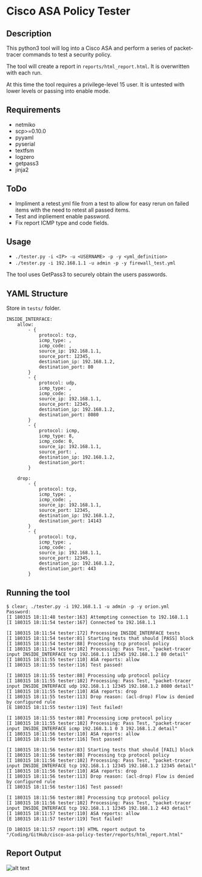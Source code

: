 # Cisco ASA Policy Tester

## Description
This python3 tool will log into a Cisco ASA and perform a series of packet-tracer commands to test a security policy.

The tool will create a report in `reports/html_report.html`.
It is overwritten with each run.

At this time the tool requires a privilege-level 15 user.  It is untested with lower levels or passing into enable mode.

## Requirements
- netmiko
- scp>=0.10.0
- pyyaml
- pyserial
- textfsm
- logzero
- getpass3
- jinja2

## ToDo
- Impliment a retest.yml file from a test to allow for easy rerun on failed items with the need to retest all passed items.
- Test and inpliement enable password.
- Fix report ICMP type and code fields.

## Usage
- `./tester.py -i <IP> -u <USERNAME> -p -y <yml_definition>`
- `./tester.py -i 192.168.1.1 -u admin -p -y firewall_test.yml`

The tool uses GetPass3 to securely obtain the users passwords.

## YAML Structure
Store in `tests/` folder.
```
INSIDE_INTERFACE:
    allow:
        - {
            protocol: tcp, 
            icmp_type: ,
            icmp_code: ,
            source_ip: 192.168.1.1,
            source_port: 12345, 
            destination_ip: 192.168.1.2, 
            destination_port: 80
        }
        - {
            protocol: udp, 
            icmp_type: ,
            icmp_code: ,
            source_ip: 192.168.1.1,
            source_port: 12345, 
            destination_ip: 192.168.1.2, 
            destination_port: 8080
        }
        - {
            protocol: icmp, 
            icmp_type: 8,
            icmp_code: 0,
            source_ip: 192.168.1.1,
            source_port: , 
            destination_ip: 192.168.1.2, 
            destination_port: 
        }

    drop:
        - {
            protocol: tcp, 
            icmp_type: ,
            icmp_code: ,
            source_ip: 192.168.1.1,
            source_port: 12345, 
            destination_ip: 192.168.1.2, 
            destination_port: 14143
        }
        - {
            protocol: tcp, 
            icmp_type: ,
            icmp_code: ,
            source_ip: 192.168.1.1,
            source_port: 12345, 
            destination_ip: 192.168.1.2, 
            destination_port: 443
        }
```

## Running the tool
```
$ clear; ./tester.py -i 192.168.1.1 -u admin -p -y orion.yml
Password:
[I 180315 18:11:48 tester:163] Attempting connection to 192.168.1.1
[I 180315 18:11:54 tester:167] Connected to 192.168.1.1

[I 180315 18:11:54 tester:172] Processing INSIDE_INTERFACE tests
[I 180315 18:11:54 tester:81] Starting tests that should [PASS] block
[I 180315 18:11:54 tester:88] Processing tcp protocol policy
[I 180315 18:11:54 tester:102] Processing: Pass Test, "packet-tracer input INSIDE_INTERFACE tcp 192.168.1.1 12345 192.168.1.2 80 detail"
[I 180315 18:11:55 tester:110] ASA reports: allow
[I 180315 18:11:55 tester:116] Test passed!

[I 180315 18:11:55 tester:88] Processing udp protocol policy
[I 180315 18:11:55 tester:102] Processing: Pass Test, "packet-tracer input INSIDE_INTERFACE udp 192.168.1.1 12345 192.168.1.2 8080 detail"
[I 180315 18:11:55 tester:110] ASA reports: drop
[I 180315 18:11:55 tester:113] Drop reason: (acl-drop) Flow is denied by configured rule
[E 180315 18:11:55 tester:119] Test failed!

[I 180315 18:11:55 tester:88] Processing icmp protocol policy
[I 180315 18:11:55 tester:102] Processing: Pass Test, "packet-tracer input INSIDE_INTERFACE icmp 192.168.1.1 0 3 192.168.1.2 detail"
[I 180315 18:11:56 tester:110] ASA reports: allow
[I 180315 18:11:56 tester:116] Test passed!

[I 180315 18:11:56 tester:83] Starting tests that should [FAIL] block
[I 180315 18:11:56 tester:88] Processing tcp protocol policy
[I 180315 18:11:56 tester:102] Processing: Pass Test, "packet-tracer input INSIDE_INTERFACE tcp 192.168.1.1 12345 192.168.1.2 12345 detail"
[I 180315 18:11:56 tester:110] ASA reports: drop
[I 180315 18:11:56 tester:113] Drop reason: (acl-drop) Flow is denied by configured rule
[I 180315 18:11:56 tester:116] Test passed!

[I 180315 18:11:56 tester:88] Processing tcp protocol policy
[I 180315 18:11:56 tester:102] Processing: Pass Test, "packet-tracer input INSIDE_INTERFACE tcp 192.168.1.1 12345 192.168.1.2 443 detail"
[I 180315 18:11:57 tester:110] ASA reports: allow
[E 180315 18:11:57 tester:119] Test failed!

[D 180315 18:11:57 report:19] HTML report output to "/Coding/GitHub/cisco-asa-policy-tester/reports/html_report.html"
```

## Report Output
![alt text](https://i.imgur.com/i31ZbHV.png "Report Output")
